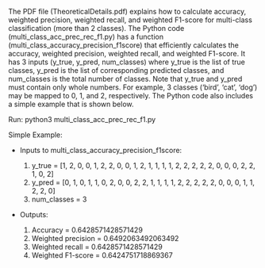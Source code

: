 The PDF file (TheoreticalDetails.pdf) explains how to calculate accuracy, weighted precision, weighted recall, and weighted F1-score for multi-class classification (more than 2 classes). The Python code (multi_class_acc_prec_rec_f1.py) has a function (multi_class_accuracy_precision_f1score) that efficiently calculates the accuracy, weighted precision, weighted recall, and weighted F1-score. It has 3 inputs (y_true, y_pred, num_classes) where y_true is the list of true classes, y_pred is the list of corresponding predicted classes, and num_classes is the total number of classes. Note that y_true and y_pred must contain only whole numbers. For example, 3 classes (‘bird’, ‘cat’, ‘dog’) may be mapped to 0, 1, and 2, respectively. The Python code also includes a simple example that is shown below.

Run: python3 multi_class_acc_prec_rec_f1.py

Simple Example:

- Inputs to multi_class_accuracy_precision_f1score:

  1) y_true = [1, 2, 0, 0, 1, 2, 2, 0, 0, 1, 2, 1, 1, 1, 1, 2, 2, 2, 2, 2, 0, 0, 0, 2, 2, 1, 0, 2]
  2) y_pred = [0, 1, 0, 1, 1, 0, 2, 0, 0, 2, 2, 1, 1, 1, 1, 2, 2, 2, 2, 2, 0, 0, 0, 1, 1, 2, 2, 0]
  3) num_classes = 3

- Outputs:

  1) Accuracy = 0.6428571428571429
  2) Weighted precision = 0.6492063492063492
  3) Weighted recall = 0.6428571428571429
  4) Weighted F1-score = 0.6424751718869367
